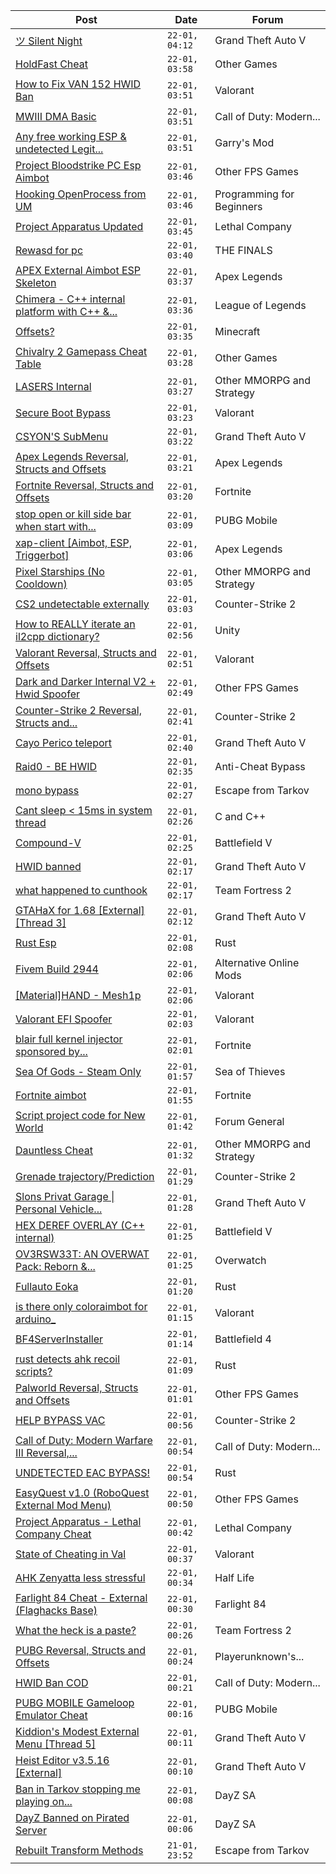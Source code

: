 |Post|Date|Forum|
|----|----|-----|
|[ツ Silent Night](https://www.unknowncheats.me/forum/grand-theft-auto-v/604599-silent-night.html)|`22-01, 04:12`|Grand Theft Auto V|
|[HoldFast Cheat](https://www.unknowncheats.me/forum/other-games/620377-holdfast-cheat.html)|`22-01, 03:58`|Other Games|
|[How to Fix VAN 152 HWID Ban](https://www.unknowncheats.me/forum/valorant/620264-fix-van-152-hwid-ban.html)|`22-01, 03:51`|Valorant|
|[MWIII DMA Basic](https://www.unknowncheats.me/forum/call-of-duty-modern-warfare-iii/619202-mwiii-dma-basic.html)|`22-01, 03:51`|Call of Duty: Modern...|
|[Any free working ESP & undetected Legit...](https://www.unknowncheats.me/forum/garry-s-mod/617779-free-esp-undetected-legit-aimbot-cheat-gmod.html)|`22-01, 03:51`|Garry's Mod|
|[Project Bloodstrike PC Esp Aimbot](https://www.unknowncheats.me/forum/other-fps-games/619430-project-bloodstrike-pc-esp-aimbot.html)|`22-01, 03:46`|Other FPS Games|
|[Hooking OpenProcess from UM](https://www.unknowncheats.me/forum/programming-for-beginners/609407-hooking-openprocess-um.html)|`22-01, 03:46`|Programming for Beginners|
|[Project Apparatus Updated](https://www.unknowncheats.me/forum/lethal-company/620315-project-apparatus-updated.html)|`22-01, 03:45`|Lethal Company|
|[Rewasd for pc](https://www.unknowncheats.me/forum/the-finals/618344-rewasd-pc.html)|`22-01, 03:40`|THE FINALS|
|[APEX External Aimbot ESP Skeleton](https://www.unknowncheats.me/forum/apex-legends/598060-apex-external-aimbot-esp-skeleton.html)|`22-01, 03:37`|Apex Legends|
|[Chimera - C++ internal platform with C++ &...](https://www.unknowncheats.me/forum/league-of-legends/620111-chimera-internal-platform-lua-sdk.html)|`22-01, 03:36`|League of Legends|
|[Offsets?](https://www.unknowncheats.me/forum/minecraft/620376-offsets.html)|`22-01, 03:35`|Minecraft|
|[Chivalry 2 Gamepass Cheat Table](https://www.unknowncheats.me/forum/other-games/591970-chivalry-2-gamepass-cheat-table.html)|`22-01, 03:28`|Other Games|
|[LASERS Internal](https://www.unknowncheats.me/forum/other-mmorpg-and-strategy/619676-lasers-internal.html)|`22-01, 03:27`|Other MMORPG and Strategy|
|[Secure Boot Bypass](https://www.unknowncheats.me/forum/valorant/618547-secure-boot-bypass.html)|`22-01, 03:23`|Valorant|
|[CSYON'S SubMenu](https://www.unknowncheats.me/forum/grand-theft-auto-v/566819-csyons-submenu.html)|`22-01, 03:22`|Grand Theft Auto V|
|[Apex Legends Reversal, Structs and Offsets](https://www.unknowncheats.me/forum/apex-legends/319804-apex-legends-reversal-structs-offsets.html)|`22-01, 03:21`|Apex Legends|
|[Fortnite Reversal, Structs and Offsets](https://www.unknowncheats.me/forum/fortnite/235061-fortnite-reversal-structs-offsets.html)|`22-01, 03:20`|Fortnite|
|[stop open or kill side bar when start with...](https://www.unknowncheats.me/forum/pubg-mobile/620122-stop-kill-bar-start-gameloop-annoying.html)|`22-01, 03:09`|PUBG Mobile|
|[xap-client \[Aimbot, ESP, Triggerbot\]](https://www.unknowncheats.me/forum/apex-legends/606842-xap-client-aimbot-esp-triggerbot.html)|`22-01, 03:06`|Apex Legends|
|[Pixel Starships (No Cooldown)](https://www.unknowncheats.me/forum/other-mmorpg-and-strategy/619305-pixel-starships-cooldown.html)|`22-01, 03:05`|Other MMORPG and Strategy|
|[CS2 undetectable externally](https://www.unknowncheats.me/forum/counter-strike-2-a/619751-cs2-undetectable-externally.html)|`22-01, 03:03`|Counter-Strike 2|
|[How to REALLY iterate an il2cpp dictionary?](https://www.unknowncheats.me/forum/unity/612872-iterate-il2cpp-dictionary.html)|`22-01, 02:56`|Unity|
|[Valorant Reversal, Structs and Offsets](https://www.unknowncheats.me/forum/valorant/385792-valorant-reversal-structs-offsets.html)|`22-01, 02:51`|Valorant|
|[Dark and Darker Internal V2 + Hwid Spoofer](https://www.unknowncheats.me/forum/other-fps-games/618587-dark-darker-internal-v2-hwid-spoofer.html)|`22-01, 02:49`|Other FPS Games|
|[Counter-Strike 2 Reversal, Structs and...](https://www.unknowncheats.me/forum/counter-strike-2-a/576077-counter-strike-2-reversal-structs-offsets.html)|`22-01, 02:41`|Counter-Strike 2|
|[Cayo Perico teleport](https://www.unknowncheats.me/forum/grand-theft-auto-v/620243-cayo-perico-teleport.html)|`22-01, 02:40`|Grand Theft Auto V|
|[Raid0 - BE HWID](https://www.unknowncheats.me/forum/anti-cheat-bypass/620356-raid0-hwid.html)|`22-01, 02:35`|Anti-Cheat Bypass|
|[mono bypass](https://www.unknowncheats.me/forum/escape-from-tarkov/620305-mono-bypass.html)|`22-01, 02:27`|Escape from Tarkov|
|[Cant sleep < 15ms in system thread](https://www.unknowncheats.me/forum/c-and-c-/620067-cant-sleep-15ms-system-thread.html)|`22-01, 02:26`|C and C++|
|[Compound-V](https://www.unknowncheats.me/forum/battlefield-v/524308-compound.html)|`22-01, 02:25`|Battlefield V|
|[HWID banned](https://www.unknowncheats.me/forum/grand-theft-auto-v/620303-hwid-banned.html)|`22-01, 02:17`|Grand Theft Auto V|
|[what happened to cunthook](https://www.unknowncheats.me/forum/team-fortress-2-a/620126-happened-cunthook.html)|`22-01, 02:17`|Team Fortress 2|
|[GTAHaX for 1.68 \[External\] \[Thread 3\]](https://www.unknowncheats.me/forum/grand-theft-auto-v/461672-gtahax-1-68-external-thread-3-a.html)|`22-01, 02:12`|Grand Theft Auto V|
|[Rust Esp](https://www.unknowncheats.me/forum/rust/619931-rust-esp.html)|`22-01, 02:08`|Rust|
|[Fivem Build 2944](https://www.unknowncheats.me/forum/alternative-online-mods/619901-fivem-build-2944-a.html)|`22-01, 02:06`|Alternative Online Mods|
|[\[Material\]HAND - Mesh1p](https://www.unknowncheats.me/forum/valorant/620368-material-hand-mesh1p.html)|`22-01, 02:06`|Valorant|
|[Valorant EFI Spoofer](https://www.unknowncheats.me/forum/valorant/614166-valorant-efi-spoofer.html)|`22-01, 02:03`|Valorant|
|[blair full kernel injector sponsored by...](https://www.unknowncheats.me/forum/fortnite/619345-blair-kernel-injector-sponsored-obese-0xnemi.html)|`22-01, 02:01`|Fortnite|
|[Sea Of Gods - Steam Only](https://www.unknowncheats.me/forum/sea-of-thieves/614719-sea-gods-steam.html)|`22-01, 01:57`|Sea of Thieves|
|[Fortnite aimbot](https://www.unknowncheats.me/forum/fortnite/618990-fortnite-aimbot.html)|`22-01, 01:55`|Fortnite|
|[Script project code for New World](https://www.unknowncheats.me/forum/forum-general/620121-script-project-code-world.html)|`22-01, 01:42`|Forum General|
|[Dauntless Cheat](https://www.unknowncheats.me/forum/other-mmorpg-and-strategy/620366-dauntless-cheat.html)|`22-01, 01:32`|Other MMORPG and Strategy|
|[Grenade trajectory/Prediction](https://www.unknowncheats.me/forum/counter-strike-2-a/617334-grenade-trajectory-prediction.html)|`22-01, 01:29`|Counter-Strike 2|
|[Slons Privat Garage \| Personal Vehicle...](https://www.unknowncheats.me/forum/grand-theft-auto-v/612605-slons-privat-garage-personal-vehicle-spawner-swapper.html)|`22-01, 01:28`|Grand Theft Auto V|
|[HEX DEREF OVERLAY (C++ internal)](https://www.unknowncheats.me/forum/battlefield-v/460864-hex-deref-overlay-internal.html)|`22-01, 01:25`|Battlefield V|
|[OV3RSW33T: AN OVERWAT Pack: Reborn &...](https://www.unknowncheats.me/forum/overwatch/603412-ov3rsw33t-overwat-pack-reborn-recoded.html)|`22-01, 01:25`|Overwatch|
|[Fullauto Eoka](https://www.unknowncheats.me/forum/rust/619801-fullauto-eoka.html)|`22-01, 01:20`|Rust|
|[is there only coloraimbot for arduino_](https://www.unknowncheats.me/forum/valorant/619775-coloraimbot-arduino_.html)|`22-01, 01:15`|Valorant|
|[BF4ServerInstaller](https://www.unknowncheats.me/forum/battlefield-4-a/180677-bf4serverinstaller.html)|`22-01, 01:14`|Battlefield 4|
|[rust detects ahk recoil scripts?](https://www.unknowncheats.me/forum/rust/619763-rust-detects-ahk-recoil-scripts.html)|`22-01, 01:09`|Rust|
|[Palworld Reversal, Structs and Offsets](https://www.unknowncheats.me/forum/other-fps-games/620076-palworld-reversal-structs-offsets.html)|`22-01, 01:01`|Other FPS Games|
|[HELP BYPASS VAC](https://www.unknowncheats.me/forum/counter-strike-2-a/619397-help-bypass-vac.html)|`22-01, 00:56`|Counter-Strike 2|
|[Call of Duty: Modern Warfare III Reversal,...](https://www.unknowncheats.me/forum/call-of-duty-modern-warfare-iii/605287-call-duty-modern-warfare-iii-reversal-structs-offsets.html)|`22-01, 00:54`|Call of Duty: Modern...|
|[UNDETECTED EAC BYPASS!](https://www.unknowncheats.me/forum/rust/620361-undetected-eac-bypass.html)|`22-01, 00:54`|Rust|
|[EasyQuest v1.0 (RoboQuest External Mod Menu)](https://www.unknowncheats.me/forum/other-fps-games/619248-easyquest-v1-0-roboquest-external-mod-menu.html)|`22-01, 00:50`|Other FPS Games|
|[Project Apparatus - Lethal Company Cheat](https://www.unknowncheats.me/forum/lethal-company/616587-project-apparatus-lethal-company-cheat.html)|`22-01, 00:42`|Lethal Company|
|[State of Cheating in Val](https://www.unknowncheats.me/forum/valorant/619783-cheating-val.html)|`22-01, 00:37`|Valorant|
|[AHK Zenyatta less stressful](https://www.unknowncheats.me/forum/half-life/620357-ahk-zenyatta-stressful.html)|`22-01, 00:34`|Half Life|
|[Farlight 84 Cheat - External (Flaghacks Base)](https://www.unknowncheats.me/forum/farlight-84-a/611333-farlight-84-cheat-external-flaghacks-base.html)|`22-01, 00:30`|Farlight 84|
|[What the heck is a paste?](https://www.unknowncheats.me/forum/team-fortress-2-a/620144-heck-paste.html)|`22-01, 00:26`|Team Fortress 2|
|[PUBG Reversal, Structs and Offsets](https://www.unknowncheats.me/forum/playerunknown-s-battlegrounds/214976-pubg-reversal-structs-offsets.html)|`22-01, 00:24`|Playerunknown's...|
|[HWID Ban COD](https://www.unknowncheats.me/forum/call-of-duty-modern-warfare-iii/620342-hwid-ban-cod.html)|`22-01, 00:21`|Call of Duty: Modern...|
|[PUBG MOBILE Gameloop Emulator Cheat](https://www.unknowncheats.me/forum/pubg-mobile/576303-pubg-mobile-gameloop-emulator-cheat.html)|`22-01, 00:16`|PUBG Mobile|
|[Kiddion's Modest External Menu \[Thread 5\]](https://www.unknowncheats.me/forum/grand-theft-auto-v/576854-kiddions-modest-external-menu-thread-5-a.html)|`22-01, 00:11`|Grand Theft Auto V|
|[Heist Editor v3.5.16 \[External\]](https://www.unknowncheats.me/forum/grand-theft-auto-v/451205-heist-editor-v3-5-16-external.html)|`22-01, 00:10`|Grand Theft Auto V|
|[Ban in Tarkov stopping me playing on...](https://www.unknowncheats.me/forum/dayz-sa/620354-ban-tarkov-stopping-playing-community-servers-dzsa.html)|`22-01, 00:08`|DayZ SA|
|[DayZ Banned on Pirated Server](https://www.unknowncheats.me/forum/dayz-sa/619726-dayz-banned-pirated-server.html)|`22-01, 00:06`|DayZ SA|
|[Rebuilt Transform Methods](https://www.unknowncheats.me/forum/escape-from-tarkov/618045-rebuilt-transform-methods.html)|`21-01, 23:52`|Escape from Tarkov|
